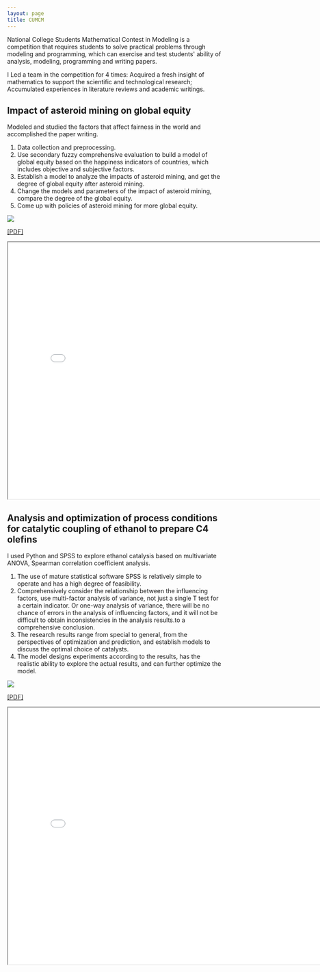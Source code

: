 ```yaml
---
layout: page
title: CUMCM
---
```


National College Students Mathematical Contest in Modeling is a competition that requires students to solve practical problems through modeling and programming, which can exercise and test students' ability of analysis, modeling, programming and writing papers. 

I Led a team in the competition for 4 times:
Acquired a fresh insight of mathematics to support the scientific and technological research;
Accumulated experiences in literature reviews and academic writings.

## Impact of asteroid mining on global equity

Modeled and studied the factors that affect fairness in the world and accomplished the paper writing.

1. Data collection and preprocessing. 
2. Use secondary fuzzy comprehensive evaluation to build a model of global equity based on 
the happiness indicators of countries, which includes objective and subjective factors. 
3. Establish a model to analyze the impacts of asteroid mining, and get the degree of global 
equity after asteroid mining. 
4. Change the models and parameters of the impact of asteroid mining, compare the degree of 
the global equity. 
5. Come up with policies of asteroid mining for more global equity.


<!-- Visualization of global equity on a map: -->

<img src="https://zuozuojia.github.io/zuojia/images/cumcm1.png">
<!-- <img src="https://zuozuojia.github.io/zuojia/images/cumcm2.png">
<img src="https://zuozuojia.github.io/zuojia/images/cumcm3.png">
<img src="https://zuozuojia.github.io/zuojia/images/cumcm4.png">
<img src="https://zuozuojia.github.io/zuojia/images/cumcm5.png"> -->

<a href="../1.pdf" target="_blank">[PDF]<a>
<iframe src="../1.pdf" width="800" height="600"></iframe> 

## Analysis and optimization of process conditions for catalytic coupling of ethanol to prepare C4 olefins

I used Python and SPSS to explore ethanol catalysis based on multivariate ANOVA, Spearman correlation coefficient analysis.

1. The use of mature statistical software SPSS is relatively simple to operate and has a high degree of feasibility.
2. Comprehensively consider the relationship between the influencing factors, use multi-factor analysis of variance, not just a single T test for a certain indicator. Or one-way analysis of variance, there will be no chance of errors in the analysis of influencing factors, and it will not be difficult to obtain inconsistencies in the analysis results.to a comprehensive conclusion.
3. The research results range from special to general, from the perspectives of optimization and prediction, and establish models to discuss the optimal choice of catalysts.
4. The model designs experiments according to the results, has the realistic ability to explore the actual results, and can further optimize the model.
<img src="https://zuozuojia.github.io/zuojia/images/cumcm6.png">

<a href="../2.pdf" target="_blank">[PDF]<a>
<iframe src="../2.pdf" width="800" height="600"></iframe> 